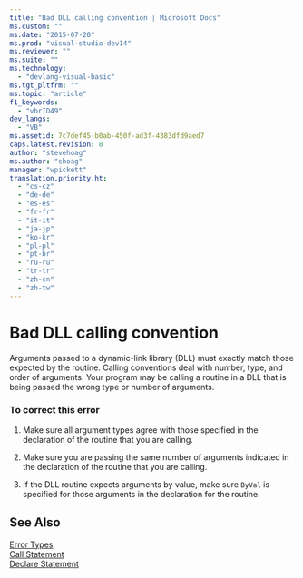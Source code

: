 ```yaml
---
title: "Bad DLL calling convention | Microsoft Docs"
ms.custom: ""
ms.date: "2015-07-20"
ms.prod: "visual-studio-dev14"
ms.reviewer: ""
ms.suite: ""
ms.technology: 
  - "devlang-visual-basic"
ms.tgt_pltfrm: ""
ms.topic: "article"
f1_keywords: 
  - "vbrID49"
dev_langs: 
  - "VB"
ms.assetid: 7c7def45-b0ab-450f-ad3f-4383dfd9aed7
caps.latest.revision: 8
author: "stevehoag"
ms.author: "shoag"
manager: "wpickett"
translation.priority.ht: 
  - "cs-cz"
  - "de-de"
  - "es-es"
  - "fr-fr"
  - "it-it"
  - "ja-jp"
  - "ko-kr"
  - "pl-pl"
  - "pt-br"
  - "ru-ru"
  - "tr-tr"
  - "zh-cn"
  - "zh-tw"
---
```

# Bad DLL calling convention
Arguments passed to a dynamic-link library (DLL) must exactly match those expected by the routine. Calling conventions deal with number, type, and order of arguments. Your program may be calling a routine in a DLL that is being passed the wrong type or number of arguments.  
  
### To correct this error  
  
1.  Make sure all argument types agree with those specified in the declaration of the routine that you are calling.  
  
2.  Make sure you are passing the same number of arguments indicated in the declaration of the routine that you are calling.  
  
3.  If the DLL routine expects arguments by value, make sure `ByVal` is specified for those arguments in the declaration for the routine.  
  
## See Also  
 [Error Types](../../../visual-basic/programming-guide/language-features/error-types.md)   
 [Call Statement](../../../visual-basic/language-reference/statements/call-statement.md)   
 [Declare Statement](../../../visual-basic/language-reference/statements/declare-statement.md)